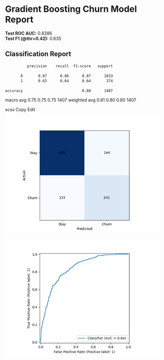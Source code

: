 # Gradient Boosting Churn Model Report

**Test ROC AUC:** 0.8386  
**Test F1 (@thr=0.42):** 0.635

## Classification Report  
              precision    recall  f1-score   support

           0       0.87      0.86      0.87      1033
           1       0.63      0.64      0.64       374

    accuracy                           0.80      1407
   macro avg       0.75      0.75      0.75      1407
weighted avg       0.81      0.80      0.80      1407


scss
Copy
Edit

![](confusion_matrix.png) ![](roc_curve.png)
